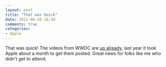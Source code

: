 ```yaml
---
layout: post
title: "That was Quick"
date: 2012-06-20 16:58
comments: true
categories:
- Apple
---
```


That was quick! The videos from WWDC are [up already][V], last year it took Apple about a month to get them posted. Great news for folks like me who didn't get to attend.

[V]: https://developer.apple.com/videos/wwdc/2012/
